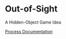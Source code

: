 # Out-of-Sight
A Hidden-Object Game Idea

[Process Documentation](https://github.com/zSpaceSheikh/Out-of-Sight/tree/main/Process#readme)
